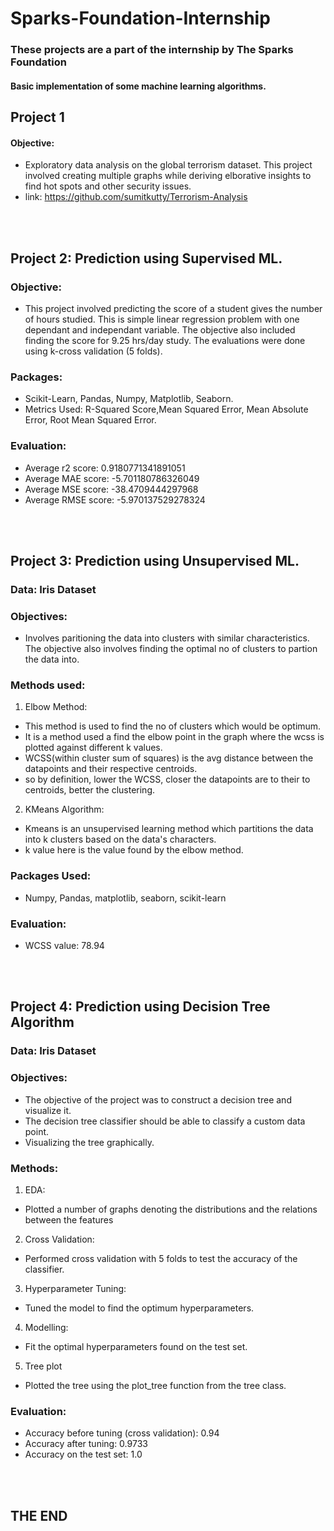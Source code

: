 # Sparks-Foundation-Internship
### These projects are a part of the internship by The Sparks Foundation
#### Basic implementation of some machine learning algorithms.


## Project 1
#### Objective:
* Exploratory data analysis on the global terrorism dataset. This project involved creating multiple graphs while deriving elborative insights to find hot spots and other security issues. 
* link: https://github.com/sumitkutty/Terrorism-Analysis
<br/> 
<br/>

## Project 2: Prediction using Supervised ML. 
### Objective:
* This project involved predicting the score of a student gives the number of hours studied. This is simple linear regression problem with one dependant and independant variable. The objective also included finding the score for 9.25 hrs/day study. The evaluations were done using k-cross validation (5 folds).

### Packages:
* Scikit-Learn, Pandas, Numpy, Matplotlib, Seaborn.
* Metrics Used: R-Squared Score,Mean Squared Error, Mean Absolute Error, Root Mean Squared Error. <br/>

### Evaluation:
* Average r2 score:  0.9180771341891051<br/>
* Average MAE score:  -5.701180786326049<br/>
* Average MSE score:  -38.4709444297968<br/>
* Average RMSE score:  -5.970137529278324<br/>
<br/>
<br/>

## Project 3: Prediction using Unsupervised ML.

### Data: Iris Dataset

### Objectives:
* Involves paritioning the data into clusters with similar characteristics. The objective also involves finding the optimal no of clusters to partion the data into.

### Methods used:
1. Elbow Method:
* This method is used to find the no of clusters which would be optimum.
* It is a method used a find the elbow point in the graph where the wcss is plotted against different k values.
* WCSS(within cluster sum of squares) is the avg distance between the datapoints and their respective centroids.
* so by definition, lower the WCSS, closer the datapoints are to their to centroids, better the clustering.

2. KMeans Algorithm:
* Kmeans is an unsupervised learning method which partitions the data into k clusters based on the data's characters.
* k value here is the value found by the elbow method. 

### Packages Used:
* Numpy, Pandas, matplotlib, seaborn, scikit-learn

### Evaluation:
* WCSS value: 78.94

<br/>
<br/>

## Project 4: Prediction using Decision Tree Algorithm

### Data: Iris Dataset

### Objectives: 
* The objective of the project was to construct a decision tree and visualize it.
* The decision tree classifier should be able to classify a custom data point.
* Visualizing the tree graphically.

### Methods:
1. EDA:
* Plotted a number of graphs denoting the distributions and the relations between the features

2. Cross Validation:
* Performed cross validation with 5 folds to test the accuracy of the classifier.

3. Hyperparameter Tuning:
* Tuned the model to find the optimum hyperparameters.

4. Modelling:
* Fit the optimal hyperparameters found on the test set.

5. Tree plot
* Plotted the tree using the plot_tree function from the tree class.

### Evaluation:
* Accuracy before tuning (cross validation): 0.94
* Accuracy after tuning: 0.9733
* Accuracy on the test set: 1.0
<br/>
<br/>

## THE END






